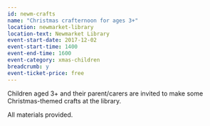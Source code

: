 ```yaml
---
id: newm-crafts
name: "Christmas crafternoon for ages 3+"
location: newmarket-library
location-text: Newmarket Library
event-start-date: 2017-12-02
event-start-time: 1400
event-end-time: 1600
event-category: xmas-children
breadcrumb: y
event-ticket-price: free
---
```


Children aged 3+ and their parent/carers are invited to make some Christmas-themed crafts at the library.

All materials provided.

